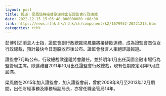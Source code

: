 ```yaml
---
layout: post
title: 報道：梁鳳儀將接替歐達禮出任證監會行政總裁
date: 2022-12-15 15:05:48.000000000 +08:00
link: https://news.rthk.hk/rthk/ch/component/k2/1679952-20221215.htm
categories: rthk
---
```


彭博引述消息人士指，證監會副行政總裁梁鳳儀將接替歐達禮，成為證監會首位女行政總裁，預計最快今日港股收市後公布。證監會發言人拒絕評論報道。

證監會7月時公布，行政總裁歐達禮將會離任，並於明年1月出任英國金融市場行為監管局主席。歐達禮自2011年10月出任證監會行政總裁，現有任期原定明年9月底屆滿。

梁鳳儀在2015年加入證監會，加入證監會前，曾於2008年8月至2013年12月期間，出任財經事務及庫務局副局長，亦曾任職金管局14年。
